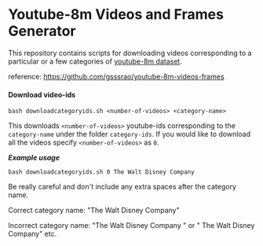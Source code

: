 # Youtube-8m Videos and Frames Generator
This repository contains scripts for downloading videos corresponding to a particular or a few categories of [youtube-8m dataset](https://research.google.com/youtube8m/index.html).

reference: https://github.com/gsssrao/youtube-8m-videos-frames

#### Download video-ids  

```
bash downloadcategoryids.sh <number-of-videos> <category-name>
```

This downloads `<number-of-videos>` youtube-ids corresponding to the `category-name` under the folder `category-ids`. If you would like to download all the videos specify `<number-of-videos>` as `0`.

***Example usage***

```
bash downloadcategoryids.sh 0 The Walt Disney Company
```

Be really careful and don't include any extra spaces after the category name. 

Correct category name: "The Walt Disney Company"

Incorrect category name: "The Walt Disney Company " or " The Walt Disney Company" etc.

